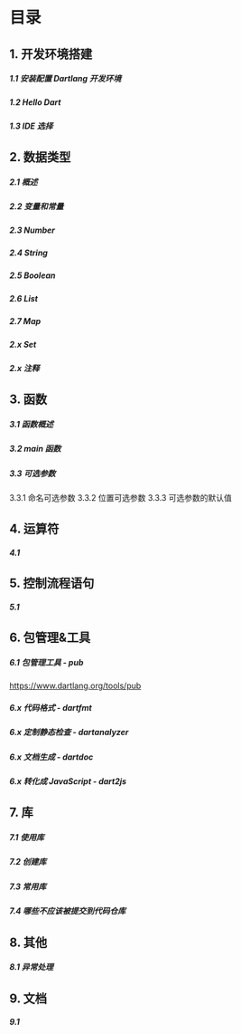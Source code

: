 # 目录

## 1. 开发环境搭建
##### 1.1 安装配置 Dartlang 开发环境
##### 1.2 Hello Dart
##### 1.3 IDE 选择

## 2. 数据类型
##### 2.1 概述
##### 2.2 变量和常量
##### 2.3 Number
##### 2.4 String
##### 2.5 Boolean
##### 2.6 List
##### 2.7 Map
##### 2.x Set
##### 2.x 注释

## 3. 函数
##### 3.1 函数概述
##### 3.2 main 函数
##### 3.3 可选参数
3.3.1 命名可选参数
3.3.2 位置可选参数
3.3.3 可选参数的默认值

## 4. 运算符
##### 4.1 

## 5. 控制流程语句
##### 5.1 

## 6. 包管理&工具
##### 6.1 包管理工具 - pub
https://www.dartlang.org/tools/pub
##### 6.x 代码格式 - dartfmt
##### 6.x 定制静态检查 - dartanalyzer
##### 6.x 文档生成 - dartdoc
##### 6.x 转化成 JavaScript - dart2js

## 7. 库
##### 7.1 使用库
##### 7.2 创建库
##### 7.3 常用库
##### 7.4 哪些不应该被提交到代码仓库

## 8. 其他
##### 8.1 异常处理

## 9. 文档
##### 9.1 